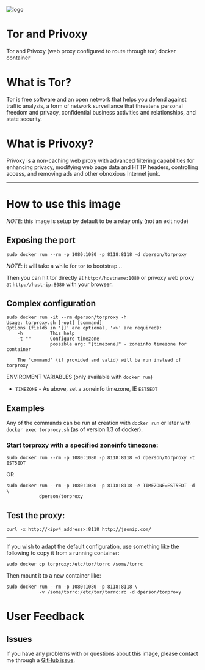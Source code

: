 ![logo](http://allthingsd.com/files/2013/10/tor-logo.png)

# Tor and Privoxy

Tor and Privoxy (web proxy configured to route through tor) docker container

# What is Tor?

Tor is free software and an open network that helps you defend against traffic
analysis, a form of network surveillance that threatens personal freedom and
privacy, confidential business activities and relationships, and state security.

# What is Privoxy?

Privoxy is a non-caching web proxy with advanced filtering capabilities for
enhancing privacy, modifying web page data and HTTP headers, controlling access,
and removing ads and other obnoxious Internet junk.

---

# How to use this image

*NOTE*: this image is setup by default to be a relay only (not an exit node)

## Exposing the port

    sudo docker run --rm -p 1080:1080 -p 8118:8118 -d dperson/torproxy

*NOTE*: it will take a while for tor to bootstrap...

Then you can hit tor directly at `http://hostname:1080` or privoxy web proxy at
`http://host-ip:8080` with your browser.


## Complex configuration

    sudo docker run -it --rm dperson/torproxy -h
    Usage: torproxy.sh [-opt] [command]
    Options (fields in '[]' are optional, '<>' are required):
        -h          This help
        -t ""       Configure timezone
                    possible arg: "[timezone]" - zoneinfo timezone for container

        The 'command' (if provided and valid) will be run instead of torproxy

ENVIROMENT VARIABLES (only available with `docker run`)

 * `TIMEZONE` - As above, set a zoneinfo timezone, IE `EST5EDT`

## Examples

Any of the commands can be run at creation with `docker run` or later with
`docker exec torproxy.sh` (as of version 1.3 of docker).

### Start torproxy with a specified zoneinfo timezone:

    sudo docker run --rm -p 1080:1080 -p 8118:8118 -d dperson/torproxy -t EST5EDT

OR

    sudo docker run --rm -p 1080:1080 -p 8118:8118 -e TIMEZONE=EST5EDT -d \
                dperson/torproxy

## Test the proxy:

    curl -x http://<ipv4_address>:8118 http://jsonip.com/

---

If you wish to adapt the default configuration, use something like the following
to copy it from a running container:

    sudo docker cp torproxy:/etc/tor/torrc /some/torrc

Then mount it to a new container like:

    sudo docker run --rm -p 1080:1080 -p 8118:8118 \
                -v /some/torrc:/etc/tor/torrc:ro -d dperson/torproxy

# User Feedback

## Issues

If you have any problems with or questions about this image, please contact me
through a [GitHub issue](https://github.com/dperson/torproxy/issues).
